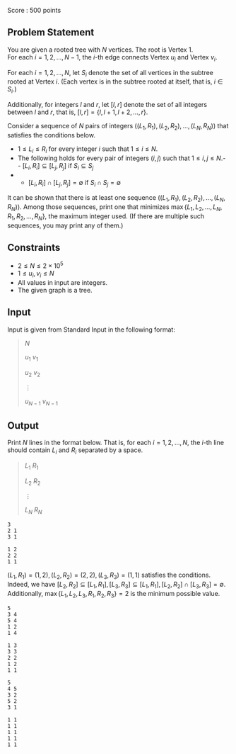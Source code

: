 Score : $500$ points

## Problem Statement

You are given a rooted tree with $N$ vertices. The root is Vertex $1$.<br>
For each $i = 1, 2, \ldots, N-1$, the $i$-th edge connects Vertex $u_i$ and Vertex $v_i$.

For each $i = 1, 2, \ldots, N$, let $S_i$ denote the set of all vertices in the subtree rooted at Vertex $i$. (Each vertex is in the subtree rooted at itself, that is, $i \in S_i$.)

Additionally, for integers $l$ and $r$, let $[l, r]$ denote the set of all integers between $l$ and $r$, that is, $[l, r] = \lbrace l, l+1, l+2, \ldots, r \rbrace$.

Consider a sequence of $N$ pairs of integers $\big((L_1, R_1), (L_2, R_2), \ldots, (L_N, R_N)\big)$ that satisfies the conditions below.

- $1 \leq L_i \leq R_i$ for every integer $i$ such that $1 \leq i \leq N$.
- The following holds for every pair of integers $(i, j)$ such that $1 \leq i, j \leq N$.-   - $[L_i, R_i] \subseteq [L_j, R_j]$ if $S_i \subseteq S_j$
-   - $[L_i, R_i] \cap [L_j, R_j] = \emptyset$ if $S_i \cap S_j = \emptyset$

It can be shown that there is at least one sequence $\big((L_1, R_1), (L_2, R_2), \ldots, (L_N, R_N)\big)$.
Among those sequences, print one that minimizes $\max \lbrace L_1, L_2, \ldots, L_N, R_1, R_2, \ldots, R_N \rbrace$, the maximum integer used. (If there are multiple such sequences, you may print any of them.)

## Constraints

- $2 \leq N \leq 2 \times 10^5$
- $1 \leq u_i, v_i \leq N$
- All values in input are integers.
- The given graph is a tree.

## Input

Input is given from Standard Input in the following format:

> $N$
> 
> $u_1$ $v_1$
> 
> $u_2$ $v_2$
> 
> $\vdots$
> 
> $u_{N-1}$ $v_{N-1}$

## Output

Print $N$ lines in the format below. That is, for each $i = 1, 2, \ldots, N$, the $i$-th line should contain $L_i$ and $R_i$ separated by a space.

> $L_1$ $R_1$
> 
> $L_2$ $R_2$
> 
> $\vdots$
> 
> $L_N$ $R_N$

```input1
3
2 1
3 1
```

```output1
1 2
2 2
1 1
```

$(L_1, R_1) = (1, 2), (L_2, R_2) = (2, 2), (L_3, R_3) = (1, 1)$ satisfies the conditions.<br>
Indeed, we have $[L_2, R_2] \subseteq [L_1, R_1], [L_3, R_3] \subseteq [L_1, R_1], [L_2, R_2] \cap [L_3, R_3] = \emptyset$.<br>
Additionally, $\max \lbrace L_1, L_2, L_3, R_1, R_2, R_3 \rbrace = 2$ is the minimum possible value.

```input2
5
3 4
5 4
1 2
1 4
```

```output2
1 3
3 3
2 2
1 2
1 1
```

```input3
5
4 5
3 2
5 2
3 1
```

```output3
1 1
1 1
1 1
1 1
1 1
```